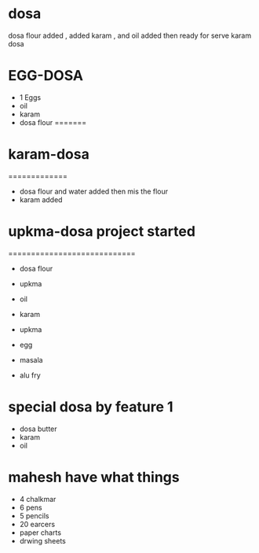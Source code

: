 # dosa
dosa flour added ,
added karam ,
and oil added then ready for serve karam dosa
# EGG-DOSA
* 1 Eggs
* oil 
* karam 
* dosa flour
=======

# karam-dosa
=============
* dosa flour and water added then mis the flour
* karam added 

# upkma-dosa project started
============================
* dosa flour
* upkma
* oil
* karam

* upkma
* egg 
* masala 
* alu fry


# special dosa by feature 1
* dosa butter
* karam
* oil



# mahesh have what things

* 4 chalkmar
* 6 pens 
* 5 pencils 
* 20 earcers
* paper charts
* drwing sheets

